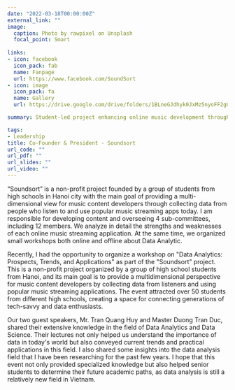 ```yaml
---
date: "2022-03-18T00:00:00Z"
external_link: ""
image:
  caption: Photo by rawpixel on Unsplash
  focal_point: Smart
  
links:
- icon: facebook
  icon_pack: fab
  name: Fanpage
  url: https://www.facebook.com/SoundSort
- icon: image
  icon_pack: fa
  name: Gallery
  url: https://drive.google.com/drive/folders/1BLneGJdhyk0JxMz5nyoFF2gURKkM1fzD?usp=drive_link

summary: Student-led project enhancing online music development through user data analysis

tags:
- Leadership
title: Co-Founder & President - Soundsort
url_code: ""
url_pdf: ""
url_slides: ""
url_video: ""
---
```


“Soundsort” is a non-profit project founded by a group of students from high schools in Hanoi city with the main goal of providing a multi-dimensional view for music content developers through collecting data from people who listen to and use popular music streaming apps today. I am responsible for developing content and overseeing 4 sub-committees, including 12 members. We analyze in detail the strengths and weaknesses of each online music streaming application. At the same time, we organized small workshops both online and offline about Data Analytic.

Recently, I had the opportunity to organize a workshop on "Data Analytics: Prospects, Trends, and Applications" as part of the "Soundsort" project. This is a non-profit project organized by a group of high school students from Hanoi, and its main goal is to provide a multidimensional perspective for music content developers by collecting data from listeners and using popular music streaming applications. The event attracted over 50 students from different high schools, creating a space for connecting generations of tech-savvy and data enthusiasts.

Our two guest speakers, Mr. Tran Quang Huy and Master Duong Tran Duc, shared their extensive knowledge in the field of Data Analytics and Data Science. Their lectures not only helped us understand the importance of data in today's world but also conveyed current trends and practical applications in this field. I also shared some insights into the data analysis field that I have been researching for the past few years. I hope that this event not only provided specialized knowledge but also helped senior students to determine their future academic paths, as data analysis is still a relatively new field in Vietnam.


